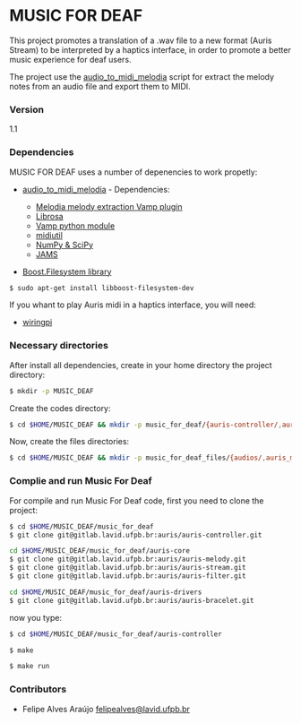 # MUSIC FOR DEAF

This project promotes a translation of a .wav file to a new format (Auris Stream) to be interpreted by a haptics interface, in order to promote a better music experience for deaf users.

The project use the [audio_to_midi_melodia] script for extract the melody notes from an audio file and export them to MIDI.

### Version
1.1

### Dependencies
	
MUSIC FOR DEAF uses a number of depenencies to work propetly:

* [audio_to_midi_melodia] - Dependencies:
	* [Melodia melody extraction Vamp plugin]
	* [Librosa]
	* [Vamp python module]
	* [midiutil]
	* [NumPy & SciPy]
	* [JAMS]

* [Boost.Filesystem library]

```sh
$ sudo apt-get install libboost-filesystem-dev
```
If you whant to play Auris midi in a haptics interface, you will need:
* [wiringpi]

### Necessary directories

After install all dependencies, create in your home directory the project directory:

```sh
$ mkdir -p MUSIC_DEAF
```

Create the codes directory:

```sh
$ cd $HOME/MUSIC_DEAF && mkdir -p music_for_deaf/{auris-controller/,auris-core/,auris-drivers/}
```

Now, create the files directories:

```sh
$ cd $HOME/MUSIC_DEAF && mkdir -p music_for_deaf_files/{audios/,auris_melodies/,midis/}
```

### Complie and run Music For Deaf

For compile and run Music For Deaf code, first you need to clone the project:

```sh
$ cd $HOME/MUSIC_DEAF/music_for_deaf
$ git clone git@gitlab.lavid.ufpb.br:auris/auris-controller.git
```
```sh
cd $HOME/MUSIC_DEAF/music_for_deaf/auris-core
$ git clone git@gitlab.lavid.ufpb.br:auris/auris-melody.git
$ git clone git@gitlab.lavid.ufpb.br:auris/auris-stream.git
$ git clone git@gitlab.lavid.ufpb.br:auris/auris-filter.git
```
```sh
cd $HOME/MUSIC_DEAF/music_for_deaf/auris-drivers
$ git clone git@gitlab.lavid.ufpb.br:auris/auris-bracelet.git
```

now you type:

```sh
$ cd $HOME/MUSIC_DEAF/music_for_deaf/auris-controller
```
```sh
$ make
```
```sh
$ make run
```

### Contributors
* Felipe Alves Araújo felipealves@lavid.ufpb.br

[audio_to_midi_melodia]: <https://github.com/justinsalamon/audio_to_midi_melodia>
[Melodia melody extraction Vamp plugin]: <http://mtg.upf.edu/technologies/melodia>
[Librosa]: <https://github.com/librosa/librosa>
[Vamp python module]: <https://pypi.python.org/pypi/vamp>
[midiutil]: <https://code.google.com/p/midiutil/>
[NumPy & SciPy]: <http://www.scipy.org/>
[JAMS]: <https://github.com/marl/jams>
[Boost.Filesystem library]: <http://www.boost.org/doc/libs/1_37_0/libs/filesystem/doc/index.htm>
[wiringpi]: <http://wiringpi.com/download-and-install/>